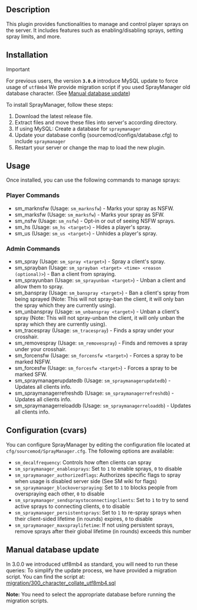 ## Description

This plugin provides functionalities to manage and control player sprays on the server. It includes features such as enabling/disabling sprays, setting spray limits, and more.

## Installation

> [!IMPORTANT]
> For previous users, the version **`3.0.0`** introduce MySQL update to force usage of `utf8mb4`
> We provide migration script if you used SprayManager old database character. (See [Manual database update](#manual-database-update))

To install SprayManager, follow these steps:

1. Download the latest release file.
2. Extract files and move these files into server's according directory.
3. If using MySQL: Create a database for `spraymanager`
4. Update your database config (sourcemod/configs/database.cfg) to include `spraymanager`
4. Restart your server or change the map to load the new plugin.

## Usage

Once installed, you can use the following commands to manage sprays:

### Player Commands
- sm_marknsfw (Usage: `sm_marknsfw`) - Marks your spray as NSFW.
- sm_marksfw (Usage: `sm_marksfw`) - Marks your spray as SFW.
- sm_nsfw (Usage: `sm_nsfw`) - Opt-in or out of seeing NSFW sprays.
- sm_hs (Usage: `sm_hs <target>`) - Hides a player's spray.
- sm_us (Usage: `sm_us <target>`) - Unhides a player's spray.

### Admin Commands
- sm_spray (Usage: `sm_spray <target>`) - Spray a client's spray.
- sm_sprayban (Usage: `sm_sprayban <target> <time> <reason (optional)>`) - Ban a client from spraying.
- sm_sprayunban (Usage: `sm_sprayunban <target>`) - Unban a client and allow them to spray.
- sm_banspray (Usage: `sm_banspray <target>`) - Ban a client's spray from being sprayed (Note: This will not spray-ban the client, it will only ban the spray which they are currently using).
- sm_unbanspray (Usage: `sm_unbanspray <target>`) - Unban a client's spray (Note: This will not spray-unban the client, it will only unban the spray which they are currently using).
- sm_tracespray (Usage: `sm_tracespray`) - Finds a spray under your crosshair.
- sm_removespray (Usage: `sm_removespray`) - Finds and removes a spray under your crosshair.
- sm_forcensfw (Usage: `sm_forcensfw <target>`) - Forces a spray to be marked NSFW.
- sm_forcesfw (Usage: `sm_forcesfw <target>`) - Forces a spray to be marked SFW.
- sm_spraymanagerupdatedb (Usage: `sm_spraymanagerupdatedb`) - Updates all clients info.
- sm_spraymanagerrefreshdb (Usage: `sm_spraymanagerrefreshdb`) - Updates all clients info.
- sm_spraymanagerreloaddb (Usage: `sm_spraymanagerreloaddb`) - Updates all clients info.

## Configuration (cvars)

You can configure SprayManager by editing the configuration file located at `cfg/sourcemod/SprayManager.cfg`. The following options are available:

- `sm_decalfrequency`: Controls how often clients can spray
- `sm_spraymanager_enablesprays`: Set to `1` to enable sprays, `0` to disable
- `sm_spraymanager_authorizedflags`: Authorizes specific flags to spray when usage is disabled server side (See SM wiki for flags)
- `sm_spraymanager_blockoverspraying`: Set to `1` to blocks people from overspraying each other, `0` to disable
- `sm_spraymanager_sendspraystoconnectingclients`: Set to `1` to try to send active sprays to connecting clients, `0` to disable
- `sm_spraymanager_persistentsprays`: Set to `1` to re-spray sprays when their client-sided lifetime (in rounds) expires, `0` to disable
- `sm_spraymanager_maxspraylifetime`: If not using persistent sprays, remove sprays after their global lifetime (in rounds) exceeds this number

## Manual database update

In 3.0.0 we introduced utf8mb4 as standard, you will need to run these queries:
To simplify the update process, we have provided a migration script. You can find the script at: [migration/300_character_collate_utf8mb4.sql](migration/300_character_collate_utf8mb4.sql)

**Note:** You need to select the appropriate database before running the migration scripts.